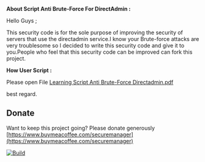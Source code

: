 **About Script Anti Brute-Force For DirectAdmin :**

Hello Guys ;

This security code is for the sole purpose of improving the security of servers that use the directadmin service.I know your Brute-force attacks are very troublesome so I decided to write this security code and give it to you.People who feel that this security code can be improved can fork this project.

**How User Script :**

Please open File [Learning Script Anti Brute-Force Directadmin.pdf](https://gitlab.com/AshkanSecure/anti-brute-force-directadmin/raw/master/Learning_Script_Anti_Brute-Force_Directadmin.pdf) 


best regard.


## Donate

Want to keep this project going? Please donate generously [https://www.buymeacoffee.com/securemanager](https://www.buymeacoffee.com/securemanager)

[![Build](https://www.buymeacoffee.com/assets/img/custom_images/yellow_img.png)](https://www.buymeacoffee.com/securemanager)
